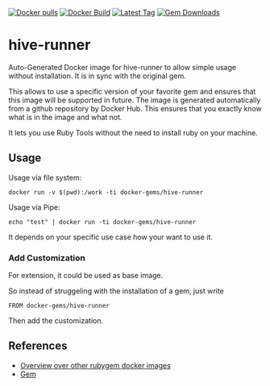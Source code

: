 [![Docker pulls](https://img.shields.io/docker/pulls/rubygem/hive-runner.svg)](https://hub.docker.com/r/rubygem/hive-runner/)
[![Docker Build](https://img.shields.io/docker/automated/rubygem/hive-runner.svg)](https://hub.docker.com/r/rubygem/hive-runner/)
[![Latest Tag](https://img.shields.io/github/tag/docker-rubygem/hive-runner.svg)](https://hub.docker.com/r/rubygem/hive-runner/)
[![Gem Downloads](https://img.shields.io/gem/dt/hive-runner.svg)](https://rubygems.org/gems/hive-runner/)
# hive-runner

Auto-Generated Docker image for hive-runner to allow simple usage without installation.
It is in sync with the original gem.

This allows to use a specific version of your favorite gem and ensures that this image will be supported in future.
The image is generated automatically from a github repository by Docker Hub.
This ensures that you exactly know what is in the image and what not.

It lets you use Ruby Tools without the need to install ruby on your machine.

## Usage

Usage via file system:

`docker run -v $(pwd):/work -ti docker-gems/hive-runner`

Usage via Pipe:

`echo "test" | docker run -ti docker-gems/hive-runner`

It depends on your specific use case how your want to use it.

### Add Customization

For extension, it could be used as base image.

So instead of struggeling with the installation of a gem, just write

`FROM docker-gems/hive-runner`

Then add the customization.

## References

 - [Overview over other rubygem docker images](https://github.com/thinkbot/docker-rubygem)
 - [Gem](https://rubygems.org/gems/hive-runner/)
